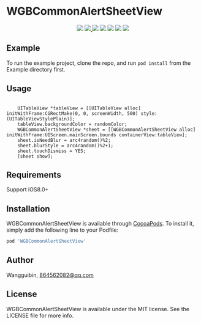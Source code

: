 # WGBCommonAlertSheetView

<p align='center'>
<img src="https://img.shields.io/badge/build-passing-brightgreen.svg">
<a href="https://cocoapods.org/pods/WGBCommonAlertSheetView"> <img src="https://img.shields.io/cocoapods/v/WGBCommonAlertSheetView.svg?style=flat"> </a>
<img src="https://img.shields.io/badge/platform-iOS-ff69b4.svg">
<img src="https://img.shields.io/badge/language-Objective--C-orange.svg">
<a href=""><img src="https://img.shields.io/badge/license-MIT-000000.svg"></a>
<a href="http://wangguibin.github.io"><img src="https://img.shields.io/badge/Blog-CoderWGB-80d4f9.svg?style=flat"></a>
<img src="https://img.shields.io/badge/Enjoy-it%20!-brightgreen.svg?colorA=a0cd34">
</p>


## Example

To run the example project, clone the repo, and run `pod install` from the Example directory first.
 
## Usage
 
 ```objc
 
     UITableView *tableView = [[UITableView alloc] initWithFrame:CGRectMake(0, 0, screenWidth, 500) style:(UITableViewStylePlain)];
     tableView.backgroundColor = randomColor;
     WGBCommonAlertSheetView *sheet = [[WGBCommonAlertSheetView alloc] initWithFrame:UIScreen.mainScreen.bounds containerView:tableView];
     sheet.isNeedBlur = arc4random()%2;
     sheet.blurStyle = arc4random()%2+1;
     sheet.touchDismiss = YES;
     [sheet show];
 ```

## Requirements

 Support iOS8.0+

## Installation

WGBCommonAlertSheetView is available through [CocoaPods](https://cocoapods.org). To install
it, simply add the following line to your Podfile:

```ruby
pod 'WGBCommonAlertSheetView'
```

## Author

Wangguibin, 864562082@qq.com

## License

WGBCommonAlertSheetView is available under the MIT license. See the LICENSE file for more info.
